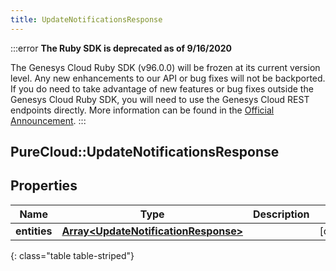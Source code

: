 ```yaml
---
title: UpdateNotificationsResponse
---
```


:::error
**The Ruby SDK is deprecated as of 9/16/2020**

The Genesys Cloud Ruby SDK (v96.0.0) will be frozen at its current version level. Any new enhancements to our API or bug fixes will not be backported. If you do need to take advantage of new features or bug fixes outside the Genesys Cloud Ruby SDK, you will need to use the Genesys Cloud REST endpoints directly. More information can be found in the [Official Announcement](https://developer.mypurecloud.com/forum/t/announcement-genesys-cloud-ruby-sdk-end-of-life/8850).
:::


## PureCloud::UpdateNotificationsResponse

## Properties

|Name | Type | Description | Notes|
|------------ | ------------- | ------------- | -------------|
| **entities** | [**Array&lt;UpdateNotificationResponse&gt;**](UpdateNotificationResponse.html) |  | [optional] |
{: class="table table-striped"}


